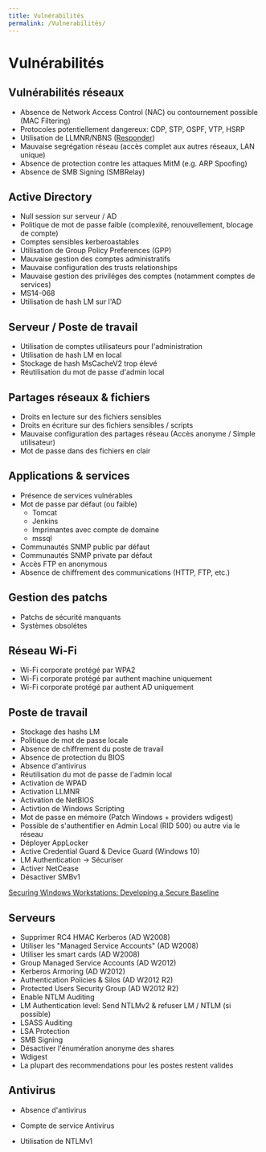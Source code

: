 ```yaml
---
title: Vulnérabilités
permalink: /Vulnerabilités/
---
```


# Vulnérabilités

Vulnérabilités réseaux
----------------------
- Absence de Network Access Control (NAC) ou contournement possible (MAC Filtering)
- Protocoles potentiellement dangereux: CDP, STP, OSPF, VTP, HSRP
- Utilisation de LLMNR/NBNS ([Responder](/Responder/))
- Mauvaise segrégation réseau (accès complet aux autres réseaux, LAN unique)
- Absence de protection contre les attaques MitM (e.g. ARP Spoofing)
- Absence de SMB Signing (SMBRelay)

Active Directory
----------------
- Null session sur serveur / AD
- Politique de mot de passe faible (complexité, renouvellement, blocage de compte)
- Comptes sensibles kerberoastables
- Utilisation de Group Policy Preferences (GPP)
- Mauvaise gestion des comptes administratifs
- Mauvaise configuration des trusts relationships
- Mauvaise gestion des priviléges des comptes (notamment comptes de services)
- MS14-068
- Utilisation de hash LM sur l'AD

Serveur / Poste de travail
--------------------------
- Utilisation de comptes utilisateurs pour l'administration
- Utilisation de hash LM en local
- Stockage de hash MsCacheV2 trop élevé
- Réutilisation du mot de passe d'admin local

Partages réseaux & fichiers
---------------------------
- Droits en lecture sur des fichiers sensibles
- Droits en écriture sur des fichiers sensibles / scripts
- Mauvaise configuration des partages réseau (Accès anonyme / Simple utilisateur)
- Mot de passe dans des fichiers en clair

Applications & services
-----------------------
- Présence de services vulnérables
- Mot de passe par défaut (ou faible)
	- Tomcat
	- Jenkins
	- Imprimantes avec compte de domaine
	- mssql
- Communautés SNMP public par défaut
- Communautés SNMP private par défaut
- Accès FTP en anonymous
- Absence de chiffrement des communications (HTTP, FTP, etc.)

Gestion des patchs
------------------
- Patchs de sécurité manquants
- Systèmes obsolétes
	
Réseau Wi-Fi
------------
- Wi-Fi corporate protégé par WPA2
- Wi-Fi corporate protégé par authent machine uniquement
- Wi-Fi corporate protégé par authent AD uniquement

Poste de travail
----------------
- Stockage des hashs LM
- Politique de mot de passe locale
- Absence de chiffrement du poste de travail
- Absence de protection du BIOS
- Absence d'antivirus
- Réutilisation du mot de passe de l'admin local
- Activation de WPAD
- Activation LLMNR
- Activation de NetBIOS
- Activtion de Windows Scripting
- Mot de passe en mémoire (Patch Windows + providers wdigest)
- Possible de s'authentifier en Admin Local (RID 500) ou autre via le réseau
- Déployer AppLocker
- Active Credential Guard & Device Guard (Windows 10)
- LM Authentication -> Sécuriser
- Activer NetCease
- Désactiver SMBv1

[Securing Windows Workstations: Developing a Secure Baseline](https://adsecurity.org/?p=3299)

Serveurs
--------
- Supprimer RC4 HMAC Kerberos (AD W2008)
- Utiliser les "Managed Service Accounts" (AD W2008)
- Utiliser les smart cards (AD W2008)
- Group Managed Service Accounts (AD W2012)
- Kerberos Armoring (AD W2012)
- Authentication Policies & Silos (AD W2012 R2)
- Protected Users Security Group (AD W2012 R2)
- Enable NTLM Auditing
- LM Authentication level: Send NTLMv2 & refuser LM / NTLM (si possible)
- LSASS Auditing
- LSA Protection
- SMB Signing
- Désactiver l'énumération anonyme des shares
- Wdigest
- La plupart des recommendations pour les postes restent valides

Antivirus
---------
- Absence d'antivirus
- Compte de service Antivirus

- Utilisation de NTLMv1

